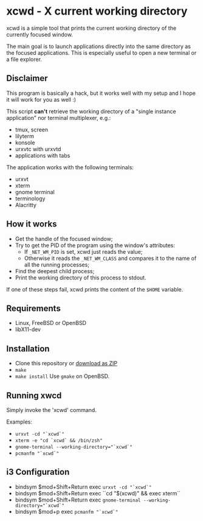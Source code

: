 xcwd - X current working directory
==================================
xcwd is a simple tool that prints the current working directory of the
currently focused window.

The main goal is to launch applications directly into the same directory as the
focused applications. This is especially useful to open a new terminal or a
file explorer.

Disclaimer
----------
This program is basically a hack, but it works well with my setup and I hope
it will work for you as well :)

This script **can't** retrieve the working directory of a "single instance
application" nor terminal multiplexer, e.g.:
  - tmux, screen
  - lilyterm
  - konsole
  - urxvtc with urxvtd
  - applications with tabs

The application works with the following terminals:
  - urxvt
  - xterm
  - gnome terminal
  - terminology
  - Alacritty

How it works
------------
  - Get the handle of the focused window;
  - Try to get the PID of the program using the window's attributes:
     - If `_NET_WM_PID` is set, xcwd just reads the value;
     - Otherwise it reads the `_NET_WM_CLASS` and compares it to the name of
       all the running processes;
  - Find the deepest child process;
  - Print the working directory of this process to stdout.

If one of these steps fail, xcwd prints the content of the `$HOME` variable.

Requirements
------------
  - Linux, FreeBSD or OpenBSD
  - libX11-dev

Installation
------------
* Clone this repository or [download as ZIP](https://github.com/schischi/xcwd/archive/master.zip)
* `make`
* `make install`
Use `gmake` on OpenBSD.

Running xwcd
------------
Simply invoke the 'xcwd' command.

Examples:
* ``urxvt -cd "`xcwd`" ``
* ``xterm -e "cd `xcwd` && /bin/zsh"``
* ``gnome-terminal --working-directory="`xcwd`"``
* ``pcmanfm "`xcwd`" ``

i3 Configuration
----------------
* bindsym $mod+Shift+Return exec ``urxvt -cd "`xcwd`" ``
* bindsym $mod+Shift+Return exec ``cd "$(xcwd)" && exec xterm``
* bindsym $mod+Shift+Return exec ``gnome-terminal --working-directory="`xcwd`"``
* bindsym $mod+p            exec ``pcmanfm "`xcwd`"``
